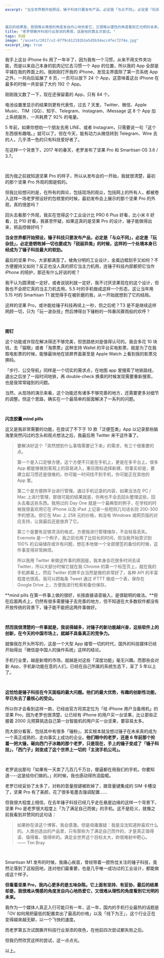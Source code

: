 ```yaml
---
excerpt: "当全世界都开始预设，锤子科技只要发布产品，必定是「与众不同」，必定是「玩杂技」，必定是牺牲掉一切也要成为「锐丽异类」的时候，这样的一个处境本身已经成为了锤子科技最大的软肋。



最后的结果是，我很难从情感的角度发自内心地热爱它，又很难从理性的角度看到它光明的未来。"
title: "老罗想撕开科技行业渐浓的黑夜，这是他的第五次尝试。"
tags: 科技
image: "/assets/2017/v2-87f9c612192b1e5d5b34acc4fec7274a.jpg"
excerpt_img: true
---
```


我手上这台 iPhone 6s 用了一年半了，因为我有一个习惯，从来不用文件夹功能，而是以来自己本身的肌肉记忆去习惯一个 App 的位置，所以我的 App 全部是平铺在我的界面上的。我刚刚打开我的 iPhone，发现主界面除了第一页系统 App 之外，一共向后延展了 8 页，一页可以放下 24 个 App，这意味着这台 iPhone 在最多的时候一共安装了大约 192 个 App。

刚刚我又数了一下，现在还保留着的 App，只有 84 个。

电池设置里显示的结果则更有代表性，过去 7 天里，Twitter、微信、Apple Music、TIM（QQ）、知乎、Telegram、Instagram、iMessage 这 8 个 App 加上系统服务，一共耗费了 92% 的电量。

5 年前，如果你想劝一个朋友去用 LINE、或者 Instagram，只需要说一句「这个东西很有趣哦。」就可以了。但在今天，能有动力从微信转到 Telegram、Wire 去的人，几乎清一色的只有科技爱好者了。

在这样一个背景下，2017 年的春天，老罗发布了坚果 Pro 和 Smartisan OS 3.6 / 3.7。

<br>

因为我之前就知道坚果 Pro 的样子，所以从发布会的一开始，我就很清楚，最初的那个坚果 Pro 外观的图是假的。

但我比较想问的是，在所有的舆论，包括现场的观众，包括网上的所有人，都被卷入这样一场老罗预设好的包袱里的时候，最初发布会上展示的那个坚果 Pro 的外观，真的很差吗？

回头去看那个外观，我实在觉得这个工业设计比 PRO 6 Plus 好看，比小米 6 好看，比 P10 好看，我甚至怀疑，如果这真的是坚果 Pro 的设计，锤子能做得出来，把品控做好吗？

**当全世界都开始预设，锤子科技只要发布产品，必定是「与众不同」，必定是「玩杂技」，必定是牺牲掉一切也要成为「锐丽异类」的时候，这样的一个处境本身已经成为了锤子科技最大的软肋。**

最后的坚果 Pro，大家都满意了。棱角分明的工业设计，金属边框刮手又如何？不方便握持又如何？反正也没人真的把它当主力机用，连锤子科技内部都把它当作 iPhone 的陪护，那还有什么好说的呢？

我不认为圆滑就一定好，或者说锐利就一定好，我不讨厌坚果现在的这个设计，但我也不会把它真的当主力机去用。5.5 吋的手机做成这样一个形态，这让当年用 5.15 吋的 Smartisan T1 就觉得手在被折磨的我，从一开始就想到了它的结局。

这样的坚果 Pro，或许能给锤子科技再续上一秒，但之后呢？T3 是不是继续这样罔顾一切，只为「玩一波杂技」然后博得台下锤粉的一阵暴风骤雨般的欢呼？

<br>

**图钉**

这个功能或许现在解决得还不够完美，但思路绝对是值得认可的。我会多花 10 块钱，去「猫眼」或者「淘票票」这种支持 Wallet 的平台买电影票，就是为了在我取电影票的时候，能够最快地在锁屏界面甚至是 Apple Watch 上看到我的影票兑换码。

「步行、公交导航」同样是一个切实的需求点，在地图 app 里搜索了地铁路线，退出之后坐了一段时间地铁，再 double-check 换乘的时候发现需要重新搜索，也是我常常碰到的问题。

当然，从现场的演示来看，这个功能还有诸多不够完善的地方，还需要更多对细节的调整。但这个思路，确实在一个最简单的层面解决了一系列的问题。

<br>

**闪念胶囊 mind pills**

这又是我非常需要的功能，在尝试了不下于 10 款「泛便签类」App 以记录那些脑海里突然闪过的念头和观点想法之后，我最后用 Twitter 来干这件事了。

> 要解决好这个「突然想到什么事情需要记下来」的需求，有三个很重要的点。
> 
> 第一个是入口足够方便。这个方便不只是在手机上，更是在多平台上。很多 App 都能够做到客观上的容易进入，重压图标选择新建，但事实却是，要建立起习惯还是很难的。你可能一时间找不到手机，你可能正在其他的 App 里。
> 
> 第二个是方便跨平台进行管理。通过手机记录的内容，如果没法在 PC / Mac 上进行管理，那很可能的结果就是，你再也不会去回头整理这些，回头去看这些东西。我用过的 Day One 就是一个最典型的例子，在学校的时候我很喜欢用它在 iPhone 以及 iPad 上记录一些短则几句话长则 200-300 字的想法。但它在 Mac 上 258 元的价格，和没有 Windows 或网页版的对应支持，让我最后还是放弃了它。
> 
> 第三个是要有足够灵活的格式，方便我进行管理储存，不会轻易丢失。Evernote 是一个例子，我之前也用了比较长的时间，但当我开始意识到 100% 的云端储存或许有问题，想在本地做一个全部便签的备份的时候，这件事变得非常麻烦。
> 
> 所以我用 Twitter 来做这件事的原因是，我本身会花很多时间去读 Twitter，所以大部分时候它就在我 Chrome 的第一个标签页上，就在我的手机屏幕上。然后 Twitter 的跨平台当然是做的非常好了，各种 API 的丰富程度也很高，我可以把每条 Tweet 通过 IFTTT 做成一个表，保存在 Google Drive 上，方便我进行检索和备份保存。

**mind pills 在第一件事上做的很好，长按直接语音输入，是很聪明的做法。**但在后面两点上，仍然有很多需要锤子去完善的地方，但不知道在大多数软件都没有开放传统的背景下，锤子能不能把这两件事做好。

<br>

**然而我很清楚的一件事就是，我说得越多，对锤子的新功能越兴奋，这些软件上的创新，在今天的中国市场上，就越不具备真正的竞争力。**

就像我在开头所写的，这是一个大型 App 接管一切的时代，国外的科技媒体已经开始得出「微信是中国人的操作系统」这样的结论。

手机行业里，越是新增的市场，就越是对这些「深度功能」毫无兴趣。而那些会对新 App，手机新功能在意的人们，已经在自己所属的系统生态下，呆了 5 年以上了。

<br>

**这恰恰是锤子科技在今天面临的最大问题。他们的最大优势，有趣的创新性功能，早已失去了最核心的受众。**

所以你才会看到这样一款，已经由官方将其定位为「给 iPhone 用户当备用机」的坚果 Pro，因为老罗也很清楚，让已经有 iPhone 的用户买一台坚果，比让那些正握着 2000 元预算挑选自己第一台智能机的用户买一台坚果，要容易太多。

而大部分看客，包括其中有很多「锤粉」，其实根本就没想过锤子在未来真的成为一个真正成熟的，走向事实上成功的企业。**他们眼中的老罗，还是 6 年前那个抡着一把大锤，砸向西门子冰箱的那个老罗，只是现在，手上的锤子变成了「锤子科技」，「西门子」则变成了这个世界上一切的「主流手机公司」。**

<br>

老罗说出那句「如果有一天卖了几百几千万台，傻逼都在用我们的手机，你要知道----这是给你们做的。」的时候，我也感动得热泪盈眶。

老罗已经妥协了太多了，对称的音量按键被砍掉了，跟音量键集成的 SIM 卡槽没了，坚果 Pro 有了美颜，花了很多笔墨去强调配置……

但我很大程度上相信，在去年锤子科技已经几乎走在悬崖边缘的这样一个背景下，坚果 Pro 是老罗很大程度上「为了满足自己而做」的手机。这不是贬义，就像之前我看到并赞同的这句话：

> 如果妳在读这个博客，我会感激。但是毋庸置疑：我是没法知道妳喜欢什么的。人类创造出的产品里，只有那些为了满足自己而作的，才是真正值得读、值得看、值得听的。满足全世界这个目标太大，妳很难射中靶心。
> —— Tim Bray

<br>

Smartisan M1 发布的时候，我痛心疾首，曾经带着一腔热忱关注的锤子科技，竟然沦落到了这般田地，连对他们最重要，也是几乎唯一成功过的工业设计，都能做成这个样子。

**但看着坚果 Pro，我内心更多的是五味杂陈。它上面有坚持、有妥协，最后的结果却是，我很难从情感的角度发自内心地热爱它，又很难从理性的角度看到它光明的未来。**

我作为一个媒体人真正入行可能只有一年，这一年，国内的手机行业最热的话题是「OV 如何用把最低的配置卖出了最高的价格」以及「线下为王」，这个行业正在变得越来越无聊，以一个飞快的速度。

而老罗第五次试图撕开科技行业渐浓的夜色，在他前四次尝试都失败之后。

但我仍然欣赏这样的尝试，这一点点光。

以上。
